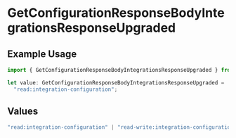 # GetConfigurationResponseBodyIntegrationsResponseUpgraded

## Example Usage

```typescript
import { GetConfigurationResponseBodyIntegrationsResponseUpgraded } from "@vercel/sdk/models/operations/getconfiguration.js";

let value: GetConfigurationResponseBodyIntegrationsResponseUpgraded =
  "read:integration-configuration";
```

## Values

```typescript
"read:integration-configuration" | "read-write:integration-configuration" | "read:deployment" | "read-write:deployment" | "read-write:deployment-check" | "read:project" | "read-write:project" | "read-write:project-env-vars" | "read-write:global-project-env-vars" | "read:team" | "read:user" | "read-write:log-drain" | "read:domain" | "read-write:domain" | "read-write:edge-config" | "read-write:otel-endpoint" | "read:monitoring" | "read-write:integration-resource"
```